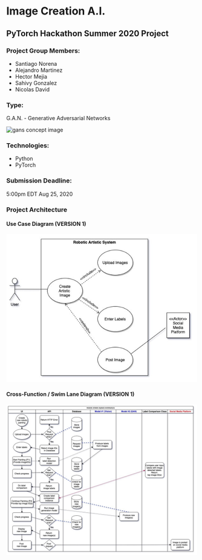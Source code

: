 # Image Creation A.I.
## PyTorch Hackathon Summer 2020 Project

### Project Group Members:
- Santiago Norena
- Alejandro Martinez
- Hector Mejia
- Sahivy Gonzalez
- Nicolas David

### Type:
G.A.N. - Generative Adversarial Networks

![gans concept image](gans_image.png)

### Technologies:
- Python
- PyTorch

### Submission Deadline:
5:00pm EDT Aug 25, 2020

### Project Architecture

#### Use Case Diagram (VERSION 1)

![use case diagram](UML-diagrams/UseCaseDiagram-PytorchHackaton-Jul20_20.jpg)

#### Cross-Function / Swim Lane Diagram (VERSION 1)

![cross-function / swim lane diagram](UML-diagrams/Cross-funtional_SwimlaneDiagram-PyTorchHackathon-Jul20_20.jpg)

